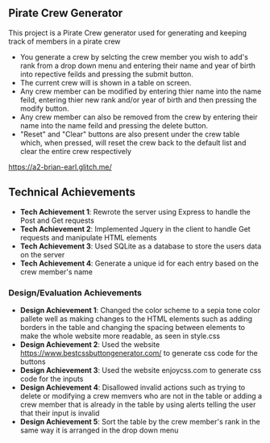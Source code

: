 
## Pirate Crew Generator
This project is a Pirate Crew generator used for generating and keeping track of members in a pirate crew
- You generate a crew by selcting the crew member you wish to add's rank from a drop down menu and entering their name and year of birth into repective feilds and pressing the submit button.
- The current crew will is shown in a table on screen.
- Any crew member can be modified by entering thier name into the name feild, entering thier new rank and/or year of birth and then pressing the modify button.
- Any crew member can also be removed from the crew by entering their name into the name feild and pressing the delete button.
- "Reset" and "Clear" buttons are also present under the crew table which, when pressed, will reset the crew back to the default list and clear the entire crew respectively


https://a2-brian-earl.glitch.me/

## Technical Achievements
- **Tech Achievement 1**: Rewrote the server using Express to handle the Post and Get requests 
- **Tech Achievement 2**: Implemented Jquery in the client to handle Get requests and manipulate HTML elements
- **Tech Achievement 3**: Used SQLite as a database to store the users data on the server
- **Tech Achievement 4**: Generate a unique id for each entry based on the crew member's name  

### Design/Evaluation Achievements
- **Design Achievement 1**: Changed the color scheme to a sepia tone color pallete well as making changes to the HTML elements such as adding borders in the table and changing the spacing between elements to make the whole website more readable, as seen in style.css
- **Design Achievement 2**: Used the website https://www.bestcssbuttongenerator.com/ to generate css code for the buttons
- **Design Achievement 3**: Used the website enjoycss.com to generate css code for the inputs
- **Design Achievement 4**: Disallowed invalid actions such as trying to delete or modifying a crew memvers who are not in the table or adding a crew member that is already in the table by using alerts telling the user that their input is invalid
- **Design Achievement 5**: Sort the table by the crew member's rank in the same way it is arranged in the drop down menu 